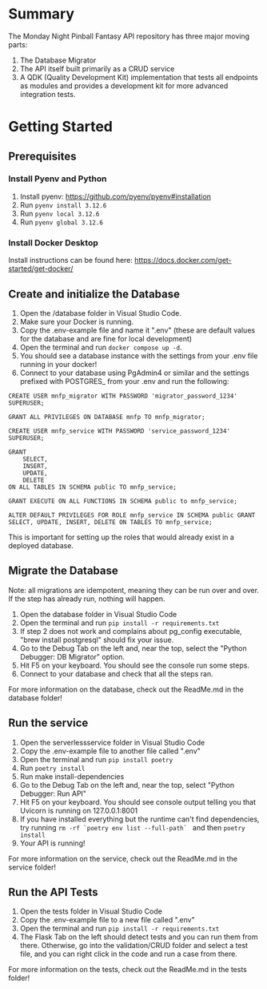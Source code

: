 # Summary

The Monday Night Pinball Fantasy API repository has three major moving parts:

1. The Database Migrator
2. The API itself built primarily as a CRUD service
3. A QDK (Quality Development Kit) implementation that tests all endpoints as modules and provides a development kit for more advanced integration tests.

# Getting Started

## Prerequisites

### Install Pyenv and Python

1. Install pyenv: https://github.com/pyenv/pyenv#installation
2. Run `pyenv install 3.12.6`
3. Run `pyenv local 3.12.6`
4. Run `pyenv global 3.12.6`

### Install Docker Desktop

Install instructions can be found here: https://docs.docker.com/get-started/get-docker/

## Create and initialize the Database

1. Open the /database folder in Visual Studio Code.
2. Make sure your Docker is running.
3. Copy the .env-example file and name it ".env" (these are default values for the database and are fine for local development)
4. Open the terminal and run `docker compose up -d`.
5. You should see a database instance with the settings from your .env file running in your docker!
6. Connect to your database using PgAdmin4 or similar and the settings prefixed with POSTGRES\_ from your .env and run the following:

```
CREATE USER mnfp_migrator WITH PASSWORD 'migrator_password_1234' SUPERUSER;

GRANT ALL PRIVILEGES ON DATABASE mnfp TO mnfp_migrator;

CREATE USER mnfp_service WITH PASSWORD 'service_password_1234' SUPERUSER;

GRANT
	SELECT,
	INSERT,
	UPDATE,
	DELETE
ON ALL TABLES IN SCHEMA public TO mnfp_service;

GRANT EXECUTE ON ALL FUNCTIONS IN SCHEMA public to mnfp_service;

ALTER DEFAULT PRIVILEGES FOR ROLE mnfp_service IN SCHEMA public GRANT SELECT, UPDATE, INSERT, DELETE ON TABLES TO mnfp_service;
```

This is important for setting up the roles that would already exist in a deployed database.

## Migrate the Database

Note: all migrations are idempotent, meaning they can be run over and over. If the step has already run, nothing will happen.

1. Open the database folder in Visual Studio Code
2. Open the terminal and run `pip install -r requirements.txt`
3. If step 2 does not work and complains about pg_config executable, "brew install postgresql" should fix your issue.
4. Go to the Debug Tab on the left and, near the top, select the "Python Debugger: DB Migrator" option.
5. Hit F5 on your keyboard. You should see the console run some steps.
6. Connect to your database and check that all the steps ran.

For more information on the database, check out the ReadMe.md in the database folder!

## Run the service

1. Open the serverlessservice folder in Visual Studio Code
2. Copy the .env-example file to another file called ".env"
3. Open the terminal and run `pip install poetry`
4. Run `poetry install`
5. Run make install-dependencies
6. Go to the Debug Tab on the left and, near the top, select "Python Debugger: Run API"
7. Hit F5 on your keyboard. You should see console output telling you that Uvicorn is running on 127.0.0.1:8001
8. If you have installed everything but the runtime can't find dependencies, try running `` rm -rf `poetry env list --full-path`  `` and then `poetry install`
9. Your API is running!

For more information on the service, check out the ReadMe.md in the service folder!

## Run the API Tests

1. Open the tests folder in Visual Studio Code
2. Copy the .env-example file to a new file called ".env"
3. Open the terminal and run `pip install -r requirements.txt`
4. The Flask Tab on the left should detect tests and you can run them from there. Otherwise, go into the validation/CRUD folder and select a test file, and you can right click in the code and run a case from there.

For more information on the tests, check out the ReadMe.md in the tests folder!
